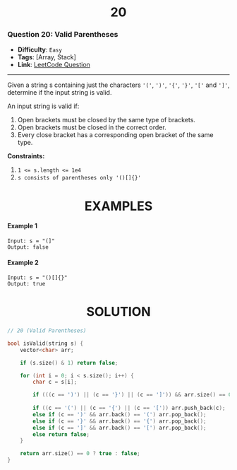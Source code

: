 <h1 align="center">20</h1>

### Question 20: Valid Parentheses

-   **Difficulty**: `Easy`
-   **Tags**: [Array, Stack]
-   **Link**: [LeetCode Question](https://leetcode.com/problems/valid-parentheses/description)

---

Given a string s containing just the characters `'('`, `')'`, `'{'`, `'}'`, `'['` and `']'`, determine if the input string is valid.

An input string is valid if:
1. Open brackets must be closed by the same type of brackets.
2. Open brackets must be closed in the correct order.
3. Every close bracket has a corresponding open bracket of the same type.

**Constraints:**

1. `1 <= s.length <= 1e4`
2. `s consists of parentheses only '()[]{}'`

<h1 align="center">EXAMPLES</h1>

#### **Example 1**

```
Input: s = "(]"
Output: false
```

#### **Example 2**

```
Input: s = "()[]{}"
Output: true
```

<h1 align="center">SOLUTION</h1>

```cpp
// 20 (Valid Parentheses)

bool isValid(string s) {
    vector<char> arr;

    if (s.size() & 1) return false;

    for (int i = 0; i < s.size(); i++) {
        char c = s[i];

        if (((c == ')') || (c == '}') || (c == ']')) && arr.size() == 0) return false;
        
        if ((c == '(') || (c == '{') || (c == '[')) arr.push_back(c);
        else if (c == ')' && arr.back() == '(') arr.pop_back();
        else if (c == '}' && arr.back() == '{') arr.pop_back();
        else if (c == ']' && arr.back() == '[') arr.pop_back();
        else return false;
    }

    return arr.size() == 0 ? true : false;
}
```
